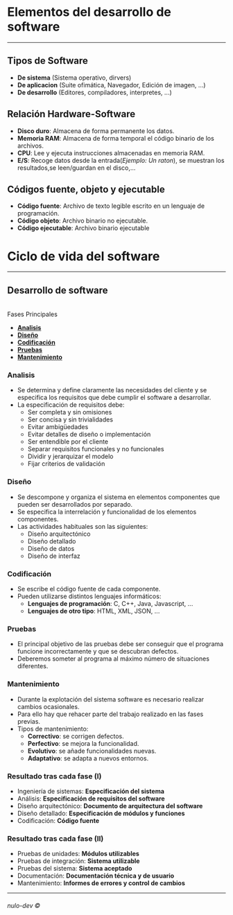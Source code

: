# Elementos del desarrollo de software
---
## Tipos de Software

  - **De sistema** (Sistema operativo, dirvers)
  - **De aplicacion** (Suite ofimática, Navegador, Edición de imagen, ...)
  - **De desarrollo** (Editores, compiladores, interpretes, ...)

## Relación Hardware-Software

  - **Disco duro**: Almacena de forma permanente los datos.
  - **Memoria RAM**: Almacena de forma temporal el código binario de los archivos.
  - **CPU**: Lee y ejecuta instrucciones almacenadas en memoria RAM.
  - **E/S**: Recoge datos desde la entrada(*Ejemplo: Un raton*), se muestran los resultados,se leen/guardan en el disco,...

## Códigos fuente, objeto y ejecutable
 
 - **Código fuente**: Archivo de texto legible escrito en un lenguaje de programación.
 - **Código objeto**: Archivo binario no ejecutable.
 - **Código ejecutable**: Archivo binario ejecutable

# Ciclo de vida del software
---

## Desarrollo de software
\
Fases Principales
 - [**Analisis**](https://github.com/nulo-dev/Apuntes_M05/blob/main/UF1/Apuntes_1.md#analisis)
 - [**Diseño**](https://github.com/nulo-dev/Apuntes_M05/blob/main/UF1/Apuntes_1.md#dise%C3%B1o)
 - [**Codificación**](https://github.com/nulo-dev/Apuntes_M05/blob/main/UF1/Apuntes_1.md#codificaci%C3%B3n)
 - [**Pruebas**](https://github.com/nulo-dev/Apuntes_M05/blob/main/UF1/Apuntes_1.md#pruebas)
 - [**Mantenimiento**](https://github.com/nulo-dev/Apuntes_M05/blob/main/UF1/Apuntes_1.md#mantenimiento)

### Analisis

 - Se determina y define claramente las necesidades del cliente y se especifica los requisitos que debe cumplir el software a desarrollar. 
 - La especificación de requisitos debe:
    - Ser completa y sin omisiones
    - Ser concisa y sin trivialidades
    - Evitar ambigüedades
    - Evitar detalles de diseño o implementación
    - Ser entendible por el cliente
    - Separar requisitos funcionales y no funcionales
    - Dividir y jerarquizar el modelo
    - Fijar criterios de validación

### Diseño

 - Se descompone y organiza el sistema en elementos componentes que pueden ser desarrollados por separado.
 - Se especifica la interrelación y funcionalidad de los elementos componentes.
 - Las actividades habituales son las siguientes:
    - Diseño arquitectónico
    - Diseño detallado
    - Diseño de datos
    - Diseño de interfaz

### Codificación

 - Se escribe el código fuente de cada componente.
 - Pueden utilizarse distintos lenguajes informáticos:
    -  **Lenguajes de programación**: C, C++, Java, Javascript, ...
    -  **Lenguajes de otro tipo**: HTML, XML, JSON, ...

### Pruebas

 - El principal objetivo de las pruebas debe ser conseguir que el programa funcione incorrectamente y que se descubran defectos.
 - Deberemos someter al programa al máximo número de situaciones diferentes.
 
### Mantenimiento

 - Durante la explotación del sistema software es necesario realizar cambios ocasionales.
 - Para ello hay que rehacer parte del trabajo realizado en las fases previas.
 - Tipos de mantenimiento:
    - **Correctivo**: se corrigen defectos.
    - **Perfectivo**: se mejora la funcionalidad.
    - **Evolutivo**: se añade funcionalidades nuevas.
    - **Adaptativo**: se adapta a nuevos entornos.

### Resultado tras cada fase (I)

 - Ingeniería de sistemas: **Especificación del sistema**
 - Análisis: **Especificación de requisitos del software**
 - Diseño arquitectónico: **Documento de arquitectura del software**
 - Diseño detallado: **Especificación de módulos y funciones**
 - Codificación: **Código fuente**

 ### Resultado tras cada fase (II)

 - Pruebas de unidades: **Módulos utilizables**
 - Pruebas de integración: **Sistema utilizable**
 - Pruebas del sistema: **Sistema aceptado**
 - Documentación: **Documentación técnica y de usuario**
 - Mantenimiento: **Informes de errores y control de cambios**

---
###### nulo-dev ©
